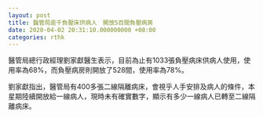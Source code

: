 ```yaml
---
layout: post
title: 醫管局逾千負壓床供病人　開放5百間負壓病房
date: 2020-04-02 20:31:10.000000000 +08:00
categories: rthk
---
```


醫管局總行政經理劉家獻醫生表示，目前為止有1033張負壓病床供病人使用，使用率為68%，而負壓病房則開放了528間，使用率為78%。

劉家獻指出，醫管局有400多張二線隔離病床，會視乎人手安排及病人的條件，本星期陸續開放給一線病人，現時未有確實數字，顯示有多少一線病人已轉至二線隔離病床。
